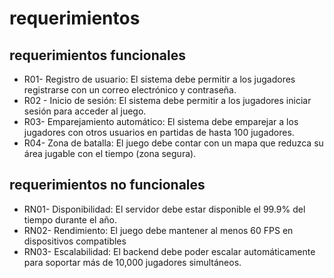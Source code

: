 # requerimientos

## requerimientos funcionales 
- R01- Registro de usuario: El sistema debe permitir a los jugadores registrarse con un correo electrónico y contraseña.
- R02 - Inicio de sesión: El sistema debe permitir a los jugadores iniciar sesión para acceder al juego.
- R03- Emparejamiento automático: El sistema debe emparejar a los jugadores con otros usuarios en partidas de hasta 100 jugadores.
- R04- Zona de batalla: El juego debe contar con un mapa que reduzca su área jugable con el tiempo (zona segura).
## requerimientos no funcionales
- RN01- Disponibilidad: El servidor debe estar disponible el 99.9% del tiempo durante el año.
- RN02- Rendimiento: El juego debe mantener al menos 60 FPS en dispositivos compatibles
- RN03- Escalabilidad: El backend debe poder escalar automáticamente para soportar más de 10,000 jugadores simultáneos.
